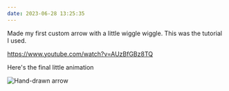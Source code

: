```yaml
---
date: 2023-06-28 13:25:35
---
```


Made my first custom arrow with a little wiggle wiggle. This was the tutorial I used.

https://www.youtube.com/watch?v=AUzBfGBz8TQ

Here's the final little animation

![Hand-drawn arrow](https://kjaymiller.azureedge.net/media/Hand%20Drawn%20Arrow.gif)
